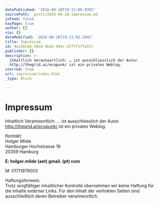 ```yaml
---
datePublished: '2016-08-28T19:11:09.930Z'
sourcePath: _posts/2016-08-28-impressum.md
inFeed: false
hasPage: true
author: []
via: {}
dateModified: '2016-08-28T19:11:02.294Z'
title: Impressum
id: 9a158c84-58e4-4ba5-944c-d7f7f27fa57c
publisher: {}
description: >-
  Inhaltlich Verantwortlich: … ist ausschliesslich der Autor. 
  http://thegrid.ai/ecopunk/ ist ein privates Weblog.
starred: true
url: impressum/index.html
_type: Blurb

---
```

# Impressum

Inhaltlich Verantwortlich: ... ist ausschliesslich der Autor.   
http://thegrid.ai/ecopunk/ ist ein privates Weblog.

_Kontakt:_  
Holger Milde  
Hamburger Hochstrasse 19  
20359 Hamburg

**E: holger.milde (aet) gmail. (pt) com**

M: 01711979003

Haftungshinweis:  
Trotz sorgfältiger inhaltlicher Kontrolle übernehmen wir keine Haftung für die Inhalte externer Links. Für den Inhalt der verlinkten Seiten sind ausschließlich deren Betreiber verantwortlich.